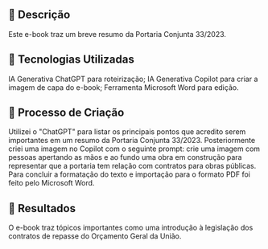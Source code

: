 ## 📒 Descrição
Este e-book traz um breve resumo da Portaria Conjunta 33/2023.

## 🤖 Tecnologias Utilizadas
IA Generativa ChatGPT para roteirização;
IA Generativa Copilot para criar a imagem de capa do e-book;
Ferramenta Microsoft Word para edição.

## 🧐 Processo de Criação
Utilizei o "ChatGPT" para listar os principais pontos que acredito serem importantes em um resumo da Portaria Conjunta 33/2023. 
Posteriormente criei uma imagem no Copilot com o seguinte prompt: crie uma imagem com pessoas apertando as mãos e ao fundo uma obra em construção para representar que a portaria tem relação com contratos para obras públicas.
Para concluir a formatação do texto e importação para o formato PDF foi feito pelo Microsoft Word.

## 🚀 Resultados
O e-book traz tópicos importantes como uma introdução à legislação dos contratos de repasse do Orçamento Geral da União.

